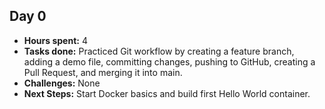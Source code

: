 ## Day 0
- **Hours spent:** 4
- **Tasks done:** Practiced Git workflow by creating a feature branch, adding a demo file, committing changes, pushing to GitHub, creating a Pull Request, and merging it into main.
- **Challenges:** None
- **Next Steps:** Start Docker basics and build first Hello World container.
